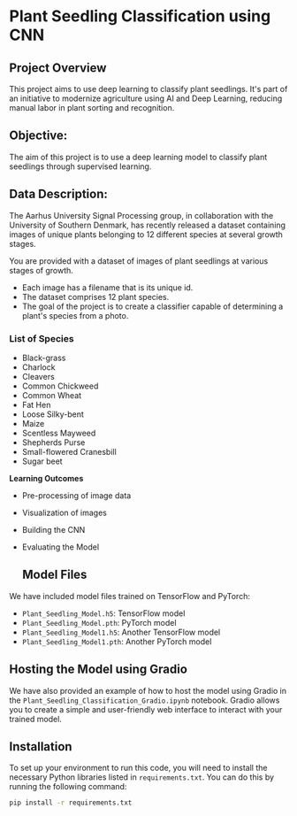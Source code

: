 # Plant Seedling Classification using CNN

## Project Overview
This project aims to use deep learning to classify plant seedlings. It's part of an initiative to modernize agriculture using AI and Deep Learning, reducing manual labor in plant sorting and recognition.


## Objective:
The aim of this project is to use a deep learning model to classify plant seedlings through supervised learning.

## Data Description:
The Aarhus University Signal Processing group, in collaboration with the University of Southern Denmark, has recently released a dataset containing images of unique plants belonging to 12 different species at several growth stages.

You are provided with a dataset of images of plant seedlings at various stages of growth.

- Each image has a filename that is its unique id.
- The dataset comprises 12 plant species.
- The goal of the project is to create a classifier capable of determining a plant's species from a photo.

### List of Species

- Black-grass
- Charlock
- Cleavers
- Common Chickweed
- Common Wheat
- Fat Hen
- Loose Silky-bent
- Maize
- Scentless Mayweed
- Shepherds Purse
- Small-flowered Cranesbill
- Sugar beet

****Learning Outcomes****
 
- Pre-processing of image data
- Visualization of images
- Building the CNN
- Evaluating the Model


  ## Model Files

We have included model files trained on TensorFlow and PyTorch:

- `Plant_Seedling_Model.h5`: TensorFlow model
- `Plant_Seedling_Model.pth`: PyTorch model
- `Plant_Seedling_Model1.h5`: Another TensorFlow model
- `Plant_Seedling_Model1.pth`: Another PyTorch model

## Hosting the Model using Gradio

We have also provided an example of how to host the model using Gradio in the `Plant_Seedling_Classification_Gradio.ipynb` notebook. Gradio allows you to create a simple and user-friendly web interface to interact with your trained model.

## Installation
To set up your environment to run this code, you will need to install the necessary Python libraries listed in `requirements.txt`. You can do this by running the following command:

```bash
pip install -r requirements.txt
